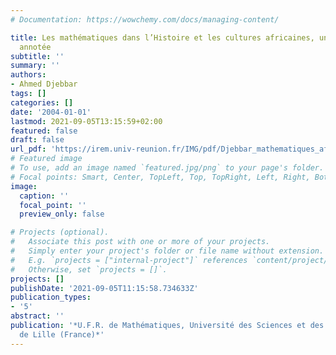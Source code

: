 ```yaml
---
# Documentation: https://wowchemy.com/docs/managing-content/

title: Les mathématiques dans l’Histoire et les cultures africaines, une bibliographie
  annotée
subtitle: ''
summary: ''
authors:
- Ahmed Djebbar
tags: []
categories: []
date: '2004-01-01'
lastmod: 2021-09-05T13:15:59+02:00
featured: false
draft: false
url_pdf: 'https://irem.univ-reunion.fr/IMG/pdf/Djebbar_mathematiques_africaines.pdf'
# Featured image
# To use, add an image named `featured.jpg/png` to your page's folder.
# Focal points: Smart, Center, TopLeft, Top, TopRight, Left, Right, BottomLeft, Bottom, BottomRight.
image:
  caption: ''
  focal_point: ''
  preview_only: false

# Projects (optional).
#   Associate this post with one or more of your projects.
#   Simply enter your project's folder or file name without extension.
#   E.g. `projects = ["internal-project"]` references `content/project/deep-learning/index.md`.
#   Otherwise, set `projects = []`.
projects: []
publishDate: '2021-09-05T11:15:58.734633Z'
publication_types:
- '5'
abstract: ''
publication: '*U.F.R. de Mathématiques, Université des Sciences et des Technologies
  de Lille (France)*'
---
```

<style>
   footer p:nth-child(2) {
    font-size: 0.75rem;
    text-align: center;
    display: none;
}
blockquote{
  display: none;
}
 </style>